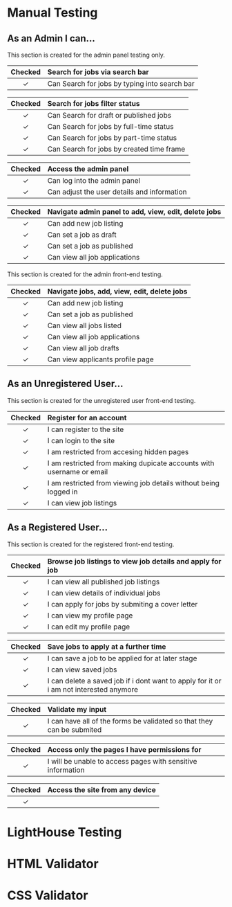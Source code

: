 # Manual Testing

## As an **Admin** I can...
This section is created for the admin panel testing only.

|Checked| Search for jobs via search bar |
|:-------:|:--------|
| &check; | Can Search for jobs by typing into search bar|

|Checked| Search for jobs filter status |
|:-------:|:--------|
| &check; | Can Search for draft or published jobs|
| &check; | Can Search for jobs by full-time status|
| &check; | Can Search for jobs by part-time status|
| &check; | Can Search for jobs by created time frame|

|Checked| Access the admin panel |
|:-------:|:--------|
| &check; | Can log into the admin panel|
| &check; | Can adjust the user details and information|

|Checked| Navigate admin panel to add, view, edit, delete jobs|
|:-------:|:--------|
| &check; | Can add new job listing |
| &check; | Can set a job as draft|
| &check; | Can set a job as published|
| &check; | Can view all job applications |

This section is created for the admin front-end testing.

|Checked| Navigate jobs, add, view, edit, delete jobs|
|:-------:|:--------|
| &check; | Can add new job listing |
| &check; | Can set a job as published|
| &check; | Can view all jobs listed |
| &check; | Can view all job applications |
| &check; | Can view all job drafts |
| &check; | Can view applicants profile page |


## As an **Unregistered User**...
This section is created for the unregistered user front-end testing.

|Checked| Register for an account |
|:-------:|:--------|
| &check; | I can register to the site|
| &check; | I can login to the site|
| &check; | I am restricted from accesing hidden pages|
| &check; | I am restricted from making dupicate accounts with username or email|
| &check; | I am restricted from viewing job details without being logged in|
| &check; | I can view job listings|

## As a **Registered User**...
This section is created for the registered front-end testing.


|Checked| Browse job listings to view job details and apply for job |
|:-------:|:--------|
| &check; | I can view all published job listings|
| &check; | I can view details of individual jobs|
| &check; | I can apply for jobs by submiting a cover letter|
| &check; | I can view my profile page|
| &check; | I can edit my profile page|

|Checked| Save jobs to apply at a further time |
|:-------:|:--------|
| &check; | I can save a job to be applied for at later stage|
| &check; | I can view saved jobs|
| &check; | I can delete a saved job if i dont want to apply for it or i am not interested anymore|

|Checked| Validate my input |
|:-------:|:--------|
| &check; | I can have all of the forms be validated so that they can be submited|

|Checked| Access only the pages I have permissions for |
|:-------:|:--------|
| &check; | I will be unable to access pages with sensitive information|

|Checked| Access the site from any device |
|:-------:|:--------|
| &check; | |


# LightHouse Testing

# HTML Validator

# CSS Validator





